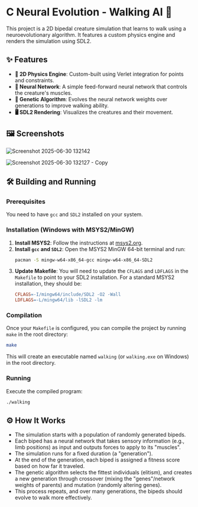 # C Neural Evolution - Walking AI 🤖

This project is a 2D bipedal creature simulation that learns to walk using a neuroevolutionary algorithm. It features a custom physics engine and renders the simulation using SDL2.

## ✨ Features

-   **🧠 2D Physics Engine**: Custom-built using Verlet integration for points and constraints.
-   **🤖 Neural Network**: A simple feed-forward neural network that controls the creature's muscles.
-   **🧬 Genetic Algorithm**: Evolves the neural network weights over generations to improve walking ability.
-   **🖥️ SDL2 Rendering**: Visualizes the creatures and their movement.

## 🖼️ Screenshots

![Screenshot 2025-06-30 132142](https://github.com/user-attachments/assets/f0fbd109-3d31-433d-a53c-9827b32d834e)

![Screenshot 2025-06-30 132127 - Copy](https://github.com/user-attachments/assets/2721e294-1820-4254-b9a7-b0ec1cf87b05)


## 🛠️ Building and Running

### Prerequisites

You need to have `gcc` and `SDL2` installed on your system.

### Installation (Windows with MSYS2/MinGW)

1.  **Install MSYS2**: Follow the instructions at [msys2.org](https://www.msys2.org/).
2.  **Install `gcc` and `SDL2`**: Open the MSYS2 MinGW 64-bit terminal and run:
    ```bash
    pacman -S mingw-w64-x86_64-gcc mingw-w64-x86_64-SDL2
    ```
3.  **Update Makefile**: You will need to update the `CFLAGS` and `LDFLAGS` in the `Makefile` to point to your SDL2 installation. For a standard MSYS2 installation, they should be:
    ```makefile
    CFLAGS=-I/mingw64/include/SDL2 -O2 -Wall
    LDFLAGS=-L/mingw64/lib -lSDL2 -lm
    ```

### Compilation

Once your `Makefile` is configured, you can compile the project by running `make` in the root directory:

```bash
make
```

This will create an executable named `walking` (or `walking.exe` on Windows) in the root directory.

### Running

Execute the compiled program:

```bash
./walking
```

## ⚙️ How It Works

-   The simulation starts with a population of randomly generated bipeds.
-   Each biped has a neural network that takes sensory information (e.g., limb positions) as input and outputs forces to apply to its "muscles".
-   The simulation runs for a fixed duration (a "generation").
-   At the end of the generation, each biped is assigned a fitness score based on how far it traveled.
-   The genetic algorithm selects the fittest individuals (elitism), and creates a new generation through crossover (mixing the "genes"/network weights of parents) and mutation (randomly altering genes).
-   This process repeats, and over many generations, the bipeds should evolve to walk more effectively.
